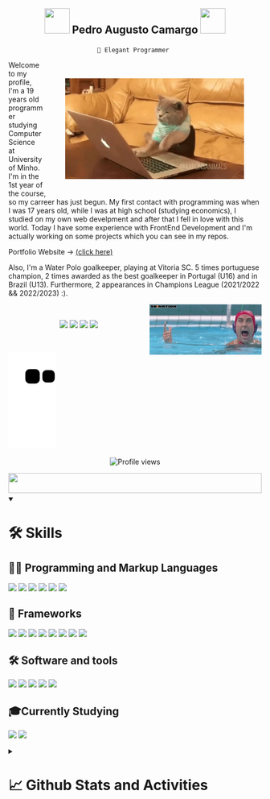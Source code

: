 <h2 align="center">
    <img src="https://github.com/seanprashad/slackmoji/blob/master/emoji/parrots/parrot-brazil.gif" height="50" width="50">
    Pedro Augusto Camargo 
    <img src="https://github.com/seanprashad/slackmoji/blob/master/emoji/parrots/parrot-portugal.gif" height="50" width="50">
</h2>
<p align="center"><code align="center">📌 Elegant Programmer </code></p>
<p>
    <img style="padding: 35px;" align="right" height="200" src="https://github.com/pedroacamargo/pedroacamargo/blob/main/assets/catprogramming.gif">
    <img align="right" height ="250" width="10"src="https://camo.githubusercontent.com/9485eb85e98b5b6ccec8e16dc28a278283ad020fdd8fde03c22fe2be6539816b/68747470733a2f2f6173736574732e6a756d7073656c6c65722e636f6d2f73746f72652f696e636f6d706c657465706f727472616974732f7468656d65732f3130313636362f6f7074696f6e732f323936333634322f53454d2532304e4144412e706e673f31353233373431303030">
    Welcome to my profile, I'm a 19 years old programmer studying Computer Science at University of Minho. I'm in the 1st year of the course, so my carreer has just begun. My first contact with programming was when I was 17 years old, while I was at high school (studying economics), I studied on my own web develpment and after that I fell in love with this world. Today I have some experience with FrontEnd Development and I'm actually working on some projects which you can see in my repos.
    </p>
    <p> Portfolio Website -> <a href="https://camargo-dev.vercel.app">(click here)</a> </p>
    <p>
    Also, I'm a Water Polo goalkeeper, playing at Vitoria SC. 5 times portuguese champion, 2 times awarded as the best goalkeeper in Portugal (U16) and in Brazil (U13). Furthermore, 2 appearances in Champions League (2021/2022 && 2022/2023) :).
</p>
<img align="right" height="100" src="https://github.com/pedroacamargo/pedroacamargo/blob/main/assets/waterpolo.gif">
<br>
<p align="center">
<a target="_blank" href="https://www.instagram.com/pedroa_camargo/"><img src="https://img.shields.io/badge/Instagram-E4405F?style=for-the-badge&logo=instagram&logoColor=white"></a>
<a target="_blank" href="https://twitter.com/pedroaugennes"><img src="https://img.shields.io/badge/Twitter-1DA1F2?style=for-the-badge&logo=twitter&logoColor=white"></a>
<a target="_blank" href="https://www.facebook.com/pedroaugusto.ennes/"><img src="https://img.shields.io/badge/Facebook-1877F2?style=for-the-badge&logo=facebook&logoColor=white"></a>
<a target="_blank" href="https://www.reddit.com/user/Mutaante"><img src="https://img.shields.io/badge/Reddit-FF4500?style=for-the-badge&logo=reddit&logoColor=white"></a> 
</p>
<br>

![Snake animation](https://github.com/pedroacamargo/pedroacamargo/blob/output/github-contribution-grid-snake.svg)
    
<p align="center">
    <img src="https://komarev.com/ghpvc/?username=pedroacamargo&color=191b1e" alt="Profile views" />
</p>
<img src="https://i.imgur.com/dBaSKWF.gif" height="40" width="100%">

<details open>
    <summary><h1>🛠 Skills </h1></summary>
<h2>👨‍💻 Programming and Markup Languages </h2>
<p>
    <a><img src="https://img.shields.io/badge/HTML5-E34F26?style=for-the-badge&logo=html5&logoColor=white"></a>
    <a><img src="https://img.shields.io/badge/CSS3-1572B6?style=for-the-badge&logo=css3&logoColor=white"></a>
    <a><img src="https://img.shields.io/badge/JavaScript-323330?style=for-the-badge&logo=javascript&logoColor=F7DF1E"></a>
    <a><img src="https://img.shields.io/badge/TypeScript-007ACC?style=for-the-badge&logo=typescript&logoColor=white"></a>
    <a><img src="https://img.shields.io/badge/Haskell-5D4F85?style=for-the-badge&logo=haskell&logoColor=white"></a>
    <a><img src="https://img.shields.io/badge/C-00599C?style=for-the-badge&logo=c&logoColor=white"></a>
</p>

<h2>🔭 Frameworks</h2>
<p>
    <a><img src="https://img.shields.io/badge/Bootstrap-563D7C?style=for-the-badge&logo=bootstrap&logoColor=white"></a>
    <a><img src="https://img.shields.io/badge/Tailwind_CSS-38B2AC?style=for-the-badge&logo=tailwind-css&logoColor=white"></a>
    <a><img src="https://img.shields.io/badge/React-20232A?style=for-the-badge&logo=react&logoColor=61DAFB"></a>
    <a><img src="https://img.shields.io/badge/React_Router-CA4245?style=for-the-badge&logo=react-router&logoColor=white"></a>
    <a><img src="https://img.shields.io/badge/Sass-CC6699?style=for-the-badge&logo=sass&logoColor=white"></a>
    <a><img src="https://img.shields.io/badge/styled--components-DB7093?style=for-the-badge&logo=styled-components&logoColor=white"></a>
    <a><img src="https://img.shields.io/badge/next.js-000000?style=for-the-badge&logo=nextdotjs&logoColor=white"></a>
    <a><img src="https://img.shields.io/badge/firebase-ffca28?style=for-the-badge&logo=firebase&logoColor=black"></a>
</p>

<h2>🛠 Software and tools </h2>
<p>
    <a><img src="https://img.shields.io/badge/Adobe%20Photoshop-31A8FF?style=for-the-badge&logo=Adobe%20Photoshop&logoColor=black"></a>
    <a><img src="https://img.shields.io/badge/GitHub-100000?style=for-the-badge&logo=github&logoColor=white"></a>
    <a><img src="https://img.shields.io/badge/GitLab-330F63?style=for-the-badge&logo=gitlab&logoColor=white"></a>
    <a><img src="https://img.shields.io/badge/Visual_Studio_Code-0078D4?style=for-the-badge&logo=visual%20studio%20code&logoColor=white"></a>
    <a><img src="https://img.shields.io/badge/manjaro-35BF5C?style=for-the-badge&logo=manjaro&logoColor=white"></a>
</p>
    
<h2>🎓Currently Studying</h2>
<p>
    <a><img src="https://img.shields.io/badge/nestjs-E0234E?style=for-the-badge&logo=nestjs&logoColor=white"></a>
    <a><img src="https://img.shields.io/badge/Redux-593D88?style=for-the-badge&logo=redux&logoColor=white"></a>
</p>
    
</details>
<details>
    <summary><h1>📈 Github Stats and Activities</h1></summary>
    <p align="center">
        <img height='195px' src="https://github-readme-stats.vercel.app/api?username=pedroacamargo&show_icons=true=anuraghazra&show_icons=true&theme=aura" alt="evander stats"/>
        <img height='195px' src="https://github-readme-stats.vercel.app/api/top-langs/?username=pedroacamargo&layout=compact&theme=aura" alt="evander stats"/>
        <img src="https://github-readme-streak-stats.herokuapp.com/?user={pedroacamargo}&theme={tokyonight}">
    </p>
    <p align="center"><a href="https://tryhackme.com/p/Pedroca"><img src="https://tryhackme-badges.s3.amazonaws.com/Pedroca.png" alt="TryHackMe"></a></p>
</details>

